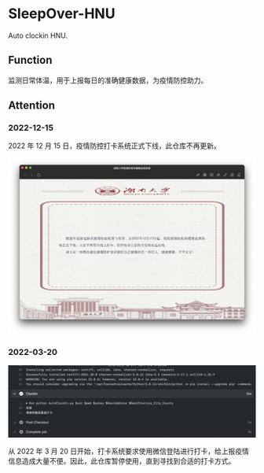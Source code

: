 # SleepOver-HNU

Auto clockin HNU.

## Function

监测日常体温，用于上报每日的准确健康数据，为疫情防控助力。

## Attention

### 2022-12-15

2022 年 12 月 15 日，疫情防控打卡系统正式下线，此仓库不再更新。

![Screenshots](./img/Screenshot%202022-12-14%20at%2010.36.02%20PM.png)

### 2022-03-20

![Screenshots](./img/Screen%20Shot%202022-03-21%20at%2012.52.54%20PM.png)

从 2022 年 3 月 20 日开始，打卡系统要求使用微信登陆进行打卡，给上报疫情信息造成大量不便。因此，此仓库暂停使用，直到寻找到合适的打卡方式。
